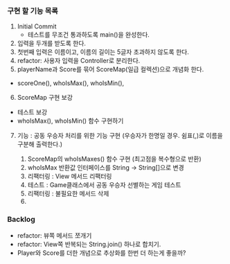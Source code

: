 ### 구현 할 기능 목록

1. Initial Commit
   - 테스트를 무조건 통과하도록 main()을 완성한다.
2. 입력을 두개를 받도록 한다.
3. 첫번째 입력은 이름이고, 이름의 길이는 5글자 초과하지 않도록 한다.
4. refactor: 사용자 입력을 Controller로 분리한다.
5. playerName과 Score를 묶어 ScoreMap(일급 컬렉션)으로 개념화 한다.

- scoreOne(), whoIsMax(), whoIsMin(),

6. ScoreMap 구현 보강

- 테스트 보강
- whoIsMax(), whoIsMin() 함수 구현하기

7. 기능 : 공동 우승자 처리를 위한 기능 구현 (우승자가 한명일 경우. 쉼표(,)로 이름을 구분해 출력한다.)

   1. ScoreMap의 whoIsMaxes() 함수 구현 (최고점을 복수형으로 반환)
   2. whoIsMax 반환값 인터페이스를 String -> String[]으로 변경
   3. 리팩터링 : View 메서드 리팩터링
   4. 테스트 : Game클래스에서 공동 우승자 선별하는 게임 테스트
   5. 리팩터링 : 불필요한 메서드 삭제
   6.

### Backlog

- refactor: 뷰쪽 메서드 쪼개기
- refactor: View쪽 반복되는 String.join() 하나로 합치기.
- Player와 Score를 더한 개념으로 추상화를 한번 더 하는게 좋을까?
